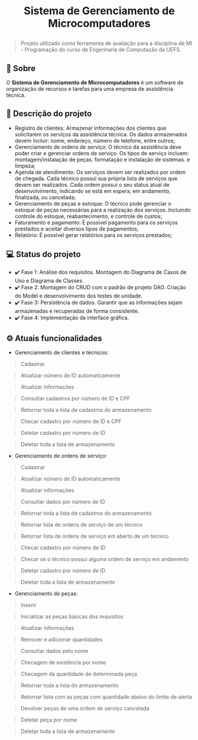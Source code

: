 <h1 align="center">

  <p>Sistema de Gerenciamento de Microcomputadores</p>
  
</h1>
<blockquote> Projeto utilizado como ferramenta de avaliação para a disciplina de 
MI - Programação do curso de Engenharia de Computação da UEFS.</blockquote>

## :blue_book: Sobre

O **Sistema de Gerenciamento de 
Microcomputadores** é um software de
organização de recursos e tarefas 
para uma empresa de assistência 
técnica.

## :scroll: Descrição do projeto

- Registro de clientes: Armazenar informações dos clientes que solicitarem 
os serviços da assistência técnica. Os dados armazenados devem incluir:
nome, endereço, número de telefone, entre outros;
- Gerenciamento de ordens de serviço: O técnico da assistência deve poder
criar e gerenciar ordens de serviço. Os tipos de serviço incluem: 
montagem/instalação de peças. formatação e instalação de sistemas. e limpeza;
- Agenda de atendimento: Os serviços devem ser realizados por ordem de
chegada. Cada técnico possui sua própria lista de serviços que devem 
ser realizados. Cada ordem possui o seu status atual de desenvolvimento, 
indicando se está em espera, em andamento, finalizada, ou cancelada;
- Gerenciamento de peças e estoque: O técnico pode gerenciar o estoque de 
peças necessárias para a realização dos serviços. Incluindo controle do
estoque, reabastecimento, e controle de custos;
- Faturamento e pagamento: É possível pagamento para os serviços prestados e 
aceitar diversos tipos de pagamentos;
- Relatório: É possível gerar relatórios para os serviços prestados;

## :computer: Status do projeto

- :heavy_check_mark: Fase 1: Análise dos requisitos. Montagem do Diagrama de Casos de Uso e Diagrama de 
Classes.
- :heavy_check_mark: Fase 2: Montagem do CRUD com o padrão de projeto DAO. Criação do Model e 
desenvolvimento dos testes de unidade.
- :heavy_check_mark: Fase 3: Persistência de dados. Garantir que as informações sejam armazenadas e 
recuperadas de forma consistente.
- :heavy_check_mark: Fase 4: Implementação da interface gráfica.

## :gear: Atuais funcionalidades

- Gerenciamento de clientes e técnicos:
<blockquote> Cadastrar</blockquote>
<blockquote> Atualizar número de ID automaticamente</blockquote>
<blockquote> Atualizar informações</blockquote>
<blockquote> Consultar cadastros por número de ID e CPF</blockquote>
<blockquote> Retornar toda a lista de cadastros do armazenamento</blockquote>
<blockquote> Checar cadastro por número de ID e CPF</blockquote>
<blockquote> Deletar cadastro por número de ID</blockquote>
<blockquote> Deletar toda a lista de armazenamento</blockquote>

- Gerenciamento de ordens de serviço:
<blockquote> Cadastrar</blockquote>
<blockquote> Atualizar número de ID automaticamente</blockquote>
<blockquote> Atualizar informações</blockquote>
<blockquote> Consultar dados por número de ID</blockquote>
<blockquote> Retornar toda a lista de cadastros do armazenamento</blockquote>
<blockquote> Retornar lista de ordens de serviço de um técnico</blockquote>
<blockquote> Retornar lista de ordens de serviço em aberto de um técnico</blockquote>
<blockquote> Checar cadastro por número de ID</blockquote>
<blockquote> Checar se o técnico possui alguma ordem de serviço em andamento</blockquote>
<blockquote> Deletar cadastro por número de ID</blockquote>
<blockquote> Deletar toda a lista de armazenamento</blockquote>

- Gerenciamento de peças:
<blockquote> Inserir</blockquote>
<blockquote> Inicializar as peças básicas dos requisitos</blockquote>
<blockquote> Atualizar informações</blockquote>
<blockquote> Remover e adicionar quantidades</blockquote>
<blockquote> Consultar dados pelo nome</blockquote>
<blockquote> Checagem de existência por nome</blockquote>
<blockquote> Checagem da quantidade de determinada peça</blockquote>
<blockquote> Retornar toda a lista do armazenamento</blockquote>
<blockquote> Retornar lista com as peças com quantidade abaixo do limite de alerta</blockquote>
<blockquote> Devolver peças de uma ordem de serviço cancelada</blockquote>
<blockquote> Deletar peça por nome</blockquote>
<blockquote> Deletar toda a lista de armazenamento</blockquote>
